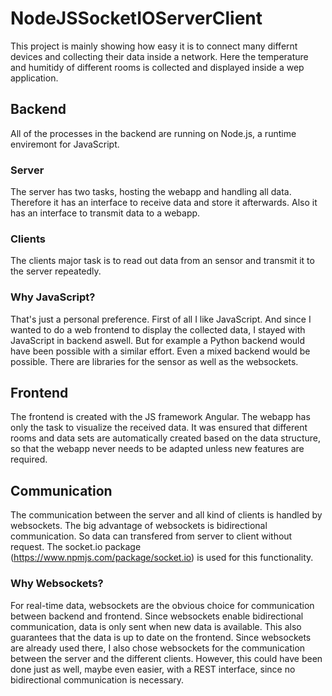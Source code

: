 # NodeJSSocketIOServerClient

This project is mainly showing how easy it is to connect many differnt devices and collecting their data inside a network. Here the temperature and humitidy of different rooms is collected and displayed inside a wep application.

## Backend

All of the processes in the backend are running on Node.js, a runtime enviremont for JavaScript.

### Server

The server has two tasks, hosting the webapp and handling all data. Therefore it has an interface to receive data and store it afterwards. Also it has an interface to transmit data to a webapp.

### Clients

The clients major task is to read out data from an sensor and transmit it to the server repeatedly.

### Why JavaScript?

That's just a personal preference. First of all I like JavaScript. And since I wanted to do a web frontend to display the collected data, I stayed with JavaScript in backend aswell. But for example a Python backend would have been possible with a similar effort. Even a mixed backend would be possible. There are libraries for the sensor as well as the websockets.

## Frontend

The frontend is created with the JS framework Angular. The webapp has only the task to visualize the received data. It was ensured that different rooms and data sets are automatically created based on the data structure, so that the webapp never needs to be adapted unless new features are required.

## Communication

The communication between the server and all kind of clients is handled by websockets. The big advantage of websockets is bidirectional communication. So data can transfered from server to client without request. The socket.io package (https://www.npmjs.com/package/socket.io) is used for this functionality.

### Why Websockets?

For real-time data, websockets are the obvious choice for communication between backend and frontend. Since websockets enable bidirectional communication, data is only sent when new data is available. This also guarantees that the data is up to date on the frontend. Since websockets are already used there, I also chose websockets for the communication between the server and the different clients. However, this could have been done just as well, maybe even easier, with a REST interface, since no bidirectional communication is necessary.
